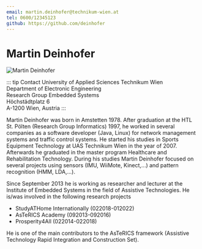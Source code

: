 ```yaml
---
email: martin.deinhofer@technikum-wien.at
tel: 0600/12345123
github: https://github.com/deinhofer
---
```


# Martin Deinhofer

![Martin Deinhofer](https://embsys.technikum-wien.at/staff/deinhofer/deinhofer.jpg)

::: tip Contact
University of Applied Sciences Technikum Wien  
Department of Electronic Engineering  
Research Group Embedded Systems  
Höchstädtplatz 6  
A-1200 Wien, Austria
:::

Martin Deinhofer was born in Amstetten 1978. After graduation at the HTL St. Pölten (Research Group Informatics) 1997, he worked in several companies as a software developer (Java, Linux) for network management systems and traffic control systems. He started his studies in Sports Equipment Technology at UAS Technikum Wien in the year of 2007. Afterwards he graduated in the master program Healthcare and Rehabilitation Technology. During his studies Martin Deinhofer focused on several projects using sensors (IMU, WiiMote, Kinect,...) and pattern recognition (HMM, LDA,...).

Since September 2013 he is working as researcher and lecturer at the Institute of Embedded Systems in the field of Assistive Technologies. He is/was involved in the following research projects

* StudyATHome Internationally (022018-012022)
* AsTeRICS Academy (092013-092016)
* Prosperity4All (022014-022018)

He is one of the main contributors to the AsTeRICS framework (Assistive Technology Rapid Integration and Construction Set).

<!-- more -->